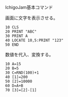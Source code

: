 IchigoJam基本コマンド

画面に文字を表示させる。

~~~~
10 CLS
20 PRINT "ABC"
30 PRINT A
40 LOCATE 10,5:PRINT "123"
50 END
~~~~

数値を代入、変換する。

~~~~
10 A=15
20 B=5
30 C=RND(100)+1
40 [1]=200
50 [2]=10000
60 D=A+B
70 [3]=[2]-[1]
~~~~

